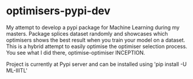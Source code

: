 # optimisers-pypi-dev

My attempt to develop a pypi package for Machine Learning during my masters. Package splices dataset randomly and showcases which optimisers shows the best result when you train your model on a dataset.
This is a hybrid attempt to easily optimise the optimiser selection process. You see what I did there, optimise-optimiser INCEPTION.

Project is currently at Pypi server and can be installed using 'pip install -U ML-IIITL'

